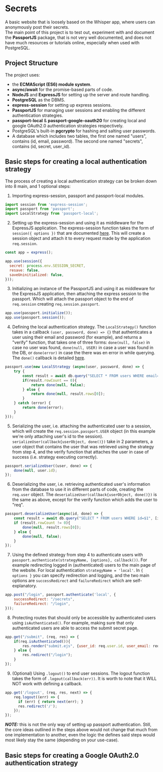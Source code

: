 # Secrets 
A basic website that is loosely based on the Whisper app, where users can anonymously post their secrets.<br />
The main point of this project is to test out, experiment with and document the <b>PassportJS</b> package, that is not very well documented, and does not have much resources or tutorials online, especially when used with PostgreSQL.<br />
## Project Structure
The project uses:
- the <b>ECMAScript (ES6) module system</b>.
- <b>async/await</b> for the promise-based parts of code.
- <b>NodeJS</b> and <b>ExpressJS</b> for setting up the server and route handling.
- <b>PostgreSQL</b> as the DBMS.
- <b>express-session</b> for setting up express sessions.
- <b>PassportJS</b> for managing user sessions and enabling the different authentication strategies.
- <b>passport-local</b> & <b>passport-google-oauth20</b> for creating local and google OAuth2.0 authentication strategies respectively.
- PostgreSQL's built-in <b>pgcrypto</b> for hashing and salting user passwords.
- A database which includes two tables, the first one named "users", contains (id, email, password). The second one named "secrets", contains (id, secret, user_id).
## Basic steps for creating a local authentication strategy
The process of creating a local authentication strategy can be broken down into 8 main, and 1 optional steps:
1. Importing express-session, passport and passport-local modules.
```js
import session from 'express-session';
import passport from 'passport';
import LocalStrategy from 'passport-local';
```
2. Setting up the express-session and using it as middleware for the ExpressJS application. The express-session function takes the form of `session({ options })` that are documented <a href='https://www.npmjs.com/package/express-session'>here</a>. This will create a session object and attach it to every request made by the application `req.session`.
```js
const app = express();

app.use(session({
  secret: process.env.SESSION_SECRET,
  resave: false,
  saveUninitialized: false,
}));
```
3. Initializing an instance of the PassportJS and using it as middleware for the ExpressJS application, then attaching the express session to the passport. Which will attach the passport object to the end of `req.session` creating `req.session.passport`.
```js
app.use(passport.initialize());
app.use(passport.session());
```
4. Defining the local authentication strategy. The `LocalStrategy()` function takes in a callback `(user, password, done) => {}` that authenticates a user using their email and password (for example), and returns a "verify" function, that takes one of three forms: `done(null, false)` in case no user was found, `done(null, USER)` in case a user was found in the DB, or `done(error)` in case the there was en error in while querying. The `done()` callback is detailed <a href='https://www.passportjs.org/concepts/authentication/strategies/#verify-function'>here</a>.
```js
passport.use(new LocalStrategy (async(user, password, done) => {
    try {
        const result = await db.query("SELECT * FROM users WHERE email=$1 AND pwd = crypt($2, pwd)", [user, password]);
        if(result.rowCount == 0){
            return done(null, false);
        } else {
            return done(null, result.rows[0]);
        }
    } catch (error) {
        return done(error);
    }
}));
```
5. Serializing the user, i.e. attaching the authenticated user to a session, which will create the `req.session.passport.USER` object (in this example we're only attaching user's id to the session). `serializeUser(callback{userObject, done()})` take in 2 parameters, a user object that contains the user that was retrieved using the strategy from step 4, and the verify function that attaches the user in case of success (i.e. strategy executing correctly). 
```js
passport.serializeUser((user, done) => {
    done(null, user.id);
});
```
6. Deserializing the user, i.e. retrieving authenticated user's information from the database to use it in different parts of code, creating the `req.user` object. The `deserializeUser(callback{userObject, done()})` is the same as above, except for the verify function which adds the user to "req".
```js
passport.deserializeUser(async(id, done) => {
    const result = await db.query("SELECT * FROM users WHERE id=$1", [id]);
    if (result.rowCount != 0){
        done(null, result.rows[0]);
    } else {
        done(null, false);
    }
});
```
7. Using the defined strategy from step 4 to authenticate users with `passport.authenticate(strategyName, {options}, callback())`. For example redirecting logged in (authenticated) users to the main page of the website. For local authentication `strategyName = 'local'`. In `{ options }` you can specify redirection and logging, and the two main options are `successRedirect` and `failureRedirect` which are self-explanatory.
```js
app.post("/login", passport.authenticate('local', {
    successRedirect: "/secrets",
    failureRedirect: "/login",
}));
```
8. Protecting routes that should only be accessible by authenticated users using `isAuthenticated()`. For example, making sure that only authenticated users are able to access the submit secret page.
```js
app.get("/submit", (req, res) => {
    if(req.isAuthenticated()){
        res.render("submit.ejs", {user_id: req.user.id, user_email: req.user.email, username: req.user.username});
    } else {
        res.redirect("/login");
    }
});
```
9. (Optional) Using `.logout()` to end user sessions. The logout function takes the form of `.logout(callback(err))`. It is worth to note that it WILL NOT work with defining a callback.
```js
app.get('/logout', (req, res, next) => {
    req.logout((err) => {
      if (err) { return next(err); }
      res.redirect('/');
    });
});
```
<i><b>NOTE:</b></i> this is not the only way of setting up passport authentication. Still, the core ideas outlined in the steps above would not change that much from one implementation to another, even the logic the defines said steps would most likely stay the same (depending on your use-case).

## Basic steps for creating a Google OAuth2.0 authentication strategy

